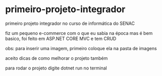 # primeiro-projeto-integrador
 primeiro projeto integrador no curso de informática do SENAC

fiz um pequeno e-commerce com o que eu sabia na época mas é bem basico, foi feito em ASP.NET CORE MVC e tem CRUD

obs: para inserir uma imagem, primeiro coloque ela na pasta de imagens

aceito dicas de como melhorar o projeto também

para rodar o projeto digite dotnet run no terminal

